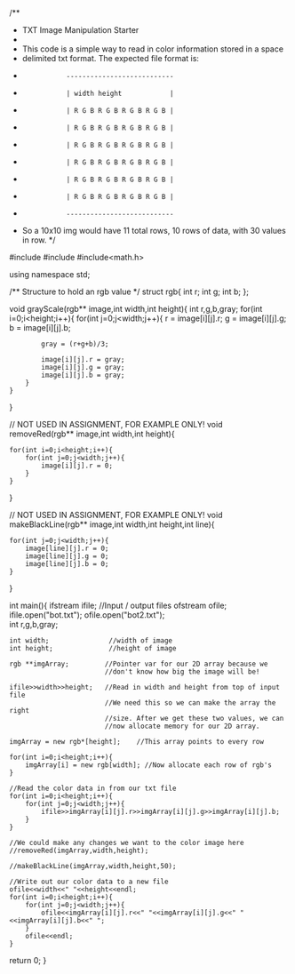 /**
* TXT Image Manipulation Starter
* 
* This code is a simple way to read in color information stored in a space
* delimited txt format. The expected file format is:
*                ---------------------------
*                | width height            |
*                | R G B R G B R G B R G B |
*                | R G B R G B R G B R G B |
*                | R G B R G B R G B R G B |
*                | R G B R G B R G B R G B |
*                | R G B R G B R G B R G B |
*                | R G B R G B R G B R G B |
*                ---------------------------
* So a 10x10 img would have 11 total rows, 10 rows of data, with 30 values in row.
*/

#include<iostream>
#include<fstream>
#include<math.h>

using namespace std;

/**
Structure to hold an rgb value
*/
struct rgb{
    int r;
    int g;
    int b;
};

void grayScale(rgb** image,int width,int height){
    int r,g,b,gray;
    for(int i=0;i<height;i++){
        for(int j=0;j<width;j++){
            r = image[i][j].r;
            g = image[i][j].g;
            b = image[i][j].b;
            
            gray = (r+g+b)/3;
            
            image[i][j].r = gray;
            image[i][j].g = gray;
            image[i][j].b = gray;
        }
    }
}

// NOT USED IN ASSIGNMENT, FOR EXAMPLE ONLY!
void removeRed(rgb** image,int width,int height){

    for(int i=0;i<height;i++){
        for(int j=0;j<width;j++){
            image[i][j].r = 0;
        }
    }
}

// NOT USED IN ASSIGNMENT, FOR EXAMPLE ONLY!
void makeBlackLine(rgb** image,int width,int height,int line){


    for(int j=0;j<width;j++){
        image[line][j].r = 0;
        image[line][j].g = 0;
        image[line][j].b = 0;
    }
}


int main(){
    ifstream ifile;          //Input / output files
    ofstream ofile;
    ifile.open("bot.txt");
    ofile.open("bot2.txt");   
    int r,g,b,gray;
    
    int width;               //width of image
    int height;              //height of image
    
    rgb **imgArray;         //Pointer var for our 2D array because we         
                            //don't know how big the image will be!

    ifile>>width>>height;   //Read in width and height from top of input file
                            //We need this so we can make the array the right 
                            //size. After we get these two values, we can
                            //now allocate memory for our 2D array.

    imgArray = new rgb*[height];    //This array points to every row

    for(int i=0;i<height;i++){
        imgArray[i] = new rgb[width]; //Now allocate each row of rgb's
    }
    
    //Read the color data in from our txt file
    for(int i=0;i<height;i++){
        for(int j=0;j<width;j++){
            ifile>>imgArray[i][j].r>>imgArray[i][j].g>>imgArray[i][j].b;            
        }
    }
    
    //We could make any changes we want to the color image here
    //removeRed(imgArray,width,height);
    
    //makeBlackLine(imgArray,width,height,50);

    //Write out our color data to a new file
    ofile<<width<<" "<<height<<endl;
    for(int i=0;i<height;i++){
        for(int j=0;j<width;j++){
            ofile<<imgArray[i][j].r<<" "<<imgArray[i][j].g<<" "<<imgArray[i][j].b<<" ";
        }
        ofile<<endl;
    }
    
    
  return 0;
}
